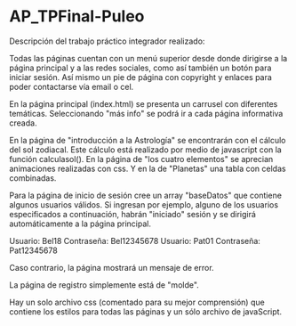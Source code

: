 # AP_TPFinal-Puleo

Descripción del trabajo práctico integrador realizado:

Todas las páginas cuentan con un menú superior desde donde dirigirse a la página principal y a las redes sociales, como así también un botón para iniciar sesión.
Así mismo un pie de página con copyright y enlaces para poder contactarse vía email o cel.

En la página principal (index.html) se presenta un carrusel con diferentes temáticas. Seleccionando "más info" se podrá ir a cada página informativa creada.

En la página de "introducción a la Astrología" se encontrarán con el cálculo del sol zodiacal. Este cálculo está realizado por medio de javascript con la función calculasol().
En la página de "los cuatro elementos" se aprecian animaciones realizadas con css. Y en la de "Planetas" una tabla con celdas combinadas.

Para la página de inicio de sesión cree un array "baseDatos" que contiene algunos usuarios válidos.
Si ingresan por ejemplo, alguno de los usuarios especificados a continuación, habrán "iniciado" sesión y se dirigirá automáticamente a la página principal.

Usuario: Bel18 
Contraseña: Bel12345678
Usuario: Pat01
Contraseña: Pat12345678

Caso contrario, la página mostrará un mensaje de error.

La página de registro simplemente está de "molde".

Hay un solo archivo css (comentado para su mejor comprensión) que contiene los estilos para todas las páginas y un sólo archivo de javaScript.

